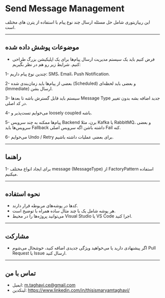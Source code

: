 # Send Message Management

این ریپازیتوری شامل حل مسئله ارسال چند نوع پیام با استفاده از پترن های مختلف است.

---
## موضوعات پوشش داده شده

- فرض کنیم باید یک سیستم مدیریت ارسال پیام‌ها برای یک اپلیکیشن بزرگ طراحی کنیم. شرایط زیر رو هم در نظر بگیریم:

1- چندین نوع پیام داریم: SMS، Email، Push Notification.

2- بعضی از پیام‌ها باید زمان‌بندی شده (Scheduled) و بعضی باید لحظه‌ای (Immediate) ارسال بشن.

3- سیستم باید قابل گسترش باشه تا بعدها Message Type جدید اضافه بشه بدون تغییر در کد اصلی.

4- می‌خوایم تست‌پذیر و loosely coupled باشه.

5- پیام‌ها ممکنه به چند سرویس Backend برن، مثلا Kafka یا RabbitMQ، و بعضی سرویس‌ها باید Fallback داشته باشن اگه سرویس اصلی Fail کنه.

6- می‌خوایم Undo / Retry برای بعضی عملیات داشته باشیم.

---

## راهنما
1- برای ایجاد انواع مختلف message (MessageType) از FactoryPattern استفاده میکنیم.

---

## نحوه استفاده

- کدها در پوشه‌های مربوطه قرار دارند.  
- هر پوشه شامل یک یا چند مثال ساده همراه با توضیح است.  
- می‌توانید پروژه‌ها را در محیط Visual Studio یا VS Code اجرا کنید.

---

## مشارکت

- اگر پیشنهادی دارید یا می‌خواهید ویژگی جدیدی اضافه کنید، خوشحال می‌شوم Pull Request یا Issue ارسال کنید.

---

## تماس با من

- ایمیل: m.taghavi.ce@gmail.com 
- لینکدین: https://www.linkedin.com/in/thisismaryamtaghavi/
